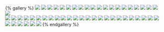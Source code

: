 {% gallery %}
![](https://wudiguang.top/images/hexo/teacher2/1.教育的概念.png)
![](https://wudiguang.top/images/hexo/teacher2/2.教育的属性.png)
![](https://wudiguang.top/images/hexo/teacher2/3.教育的功能.png)
![](https://wudiguang.top/images/hexo/teacher2/4.教育的起源.png)
![](https://wudiguang.top/images/hexo/teacher2/5.教育的发展-原始社会.png)
![](https://wudiguang.top/images/hexo/teacher2/5.教育的发展-奴隶社会-国内.png)
![](https://wudiguang.top/images/hexo/teacher2/5.教育的发展-奴隶社会-国外.png)
![](https://wudiguang.top/images/hexo/teacher2/5.教育的发展-封建社会-国内.png)
![](https://wudiguang.top/images/hexo/teacher2/5.教育的发展-封建社会-国外.png)
![](https://wudiguang.top/images/hexo/teacher2/5.教育的发展-近现代.png)
![](https://wudiguang.top/images/hexo/teacher2/6.教育学的概念.png)
![](https://wudiguang.top/images/hexo/teacher2/7.教育学的萌芽阶段-一个人-国内.png)
![](https://wudiguang.top/images/hexo/teacher2/7.教育学的萌芽阶段-一本书-国内.png)
![](https://wudiguang.top/images/hexo/teacher2/7.教育学的萌芽阶段-国外.png)
![](https://wudiguang.top/images/hexo/teacher2/8.教育学的独立及多样化阶段1.png)
![](https://wudiguang.top/images/hexo/teacher2/8.教育学的独立及多样化阶段2.png)
![](https://wudiguang.top/images/hexo/teacher2/9.教育学的深化发展阶段.png)
![](https://wudiguang.top/images/hexo/teacher2/10.现代教育发展.png)
![](https://wudiguang.top/images/hexo/teacher2/11.教育与生产力的关系.png)
![](https://wudiguang.top/images/hexo/teacher2/12.教育与政治经济制度的关系.png)
![](https://wudiguang.top/images/hexo/teacher2/13.教育与文化的关系.png)  
![](https://wudiguang.top/images/hexo/teacher2/14.教育与人口的关系.png)
![](https://wudiguang.top/images/hexo/teacher2/15.个体身心发展的一般规律.png)
![](https://wudiguang.top/images/hexo/teacher2/16.影响人发展因素的理论.png)
![](https://wudiguang.top/images/hexo/teacher2/17.影响人的身心发展的因素.png)
![](https://wudiguang.top/images/hexo/teacher2/18.教育制度的概念.png)
![](https://wudiguang.top/images/hexo/teacher2/19.建立学制的依据.png)
![](https://wudiguang.top/images/hexo/teacher2/20.学制的形成发展.png)
![](https://wudiguang.top/images/hexo/teacher2/21.现代学制的类型.png)
![](https://wudiguang.top/images/hexo/teacher2/22.我国现代学制的沿革.png)
![](https://wudiguang.top/images/hexo/teacher2/23.现代教育制度的发展趋势.png)
![](https://wudiguang.top/images/hexo/teacher2/24.义务教育.png)
![](https://wudiguang.top/images/hexo/teacher2/25.终生教育.png)
![](https://wudiguang.top/images/hexo/teacher2/26.教育目的的概念.png)
![](https://wudiguang.top/images/hexo/teacher2/27.教育目的的层次结构.png)
![](https://wudiguang.top/images/hexo/teacher2/28.教育目的作用.png)
![](https://wudiguang.top/images/hexo/teacher2/29.教育目的的理论.png)
![](https://wudiguang.top/images/hexo/teacher2/30.教育目的的理论.png)
![](https://wudiguang.top/images/hexo/teacher2/31.我国的教育目的的理论.png)
![](https://wudiguang.top/images/hexo/teacher2/32.教育研究的基本方法.png)
![](https://wudiguang.top/images/hexo/teacher2/33.课程的概念.png)
![](https://wudiguang.top/images/hexo/teacher2/34.课程的分类(内容属性和组织形式).png)
![](https://wudiguang.top/images/hexo/teacher2/34.课程的分类(实施要求).png)
![](https://wudiguang.top/images/hexo/teacher2/34.课程的分类(设计开发主体).png)
![](https://wudiguang.top/images/hexo/teacher2/34.课程的分类(课程呈现方式).png)
![](https://wudiguang.top/images/hexo/teacher2/34.课程的分类(课程任务).png) 
![](https://wudiguang.top/images/hexo/teacher2/35.课程理论流派.png)
![](https://wudiguang.top/images/hexo/teacher2/36.课程设计1.png)
![](https://wudiguang.top/images/hexo/teacher2/37.课程目标.png)
![](https://wudiguang.top/images/hexo/teacher2/38.课程内容-组织形式.png)
![](https://wudiguang.top/images/hexo/teacher2/38.课程内容-文本表现形式.png)
![](https://wudiguang.top/images/hexo/teacher2/39.课程评价.png)
{% endgallery %}